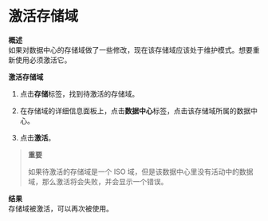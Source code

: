 # 激活存储域

**概述**<br/>
如果对数据中心的存储域做了一些修改，现在该存储域应该处于维护模式。想要重新使用必须激活它。

**激活存储域**

1. 点击**存储**标签，找到待激活的存储域。

2. 在存储域的详细信息面板上，点击**数据中心**标签，点击该存储域所属的数据中心。

3. 点击**激活**。

> **重要**
>
> 如果待激活的存储域是一个 ISO
> 域，但是该数据中心里没有活动中的数据域，那么激活将会失败，并会显示一个错误。

**结果**<br/>
存储域被激活，可以再次被使用。

